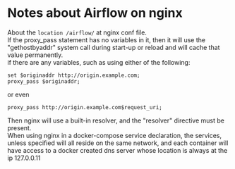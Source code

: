 # Notes about Airflow on nginx

About the `location /airflow/` at nginx conf file.  
If the proxy_pass statement has no variables in it, then it will use the "gethostbyaddr" system call during start-up or reload and will cache that value permanently.  
if there are any variables, such as using either of the following: 
```
set $originaddr http://origin.example.com;
proxy_pass $originaddr;
```

or even

```
proxy_pass http://origin.example.com$request_uri;
```

Then nginx will use a built-in resolver, and the "resolver" directive must be present.  
When using nginx in a docker-compose service declaration, the services, unless specified will all reside on the same network, and each container will have access to a docker created dns server whose location is always at the ip 127.0.0.11
        